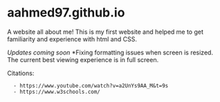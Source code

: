 # aahmed97.github.io

A website all about me! This is my first website and helped me to get familiarity and experience with html and CSS.



*Updates coming soon*
      *Fixing formatting issues when screen is resized. The current best viewing experience is in full screen.


Citations:
 
      - https://www.youtube.com/watch?v=a2UnYs9AA_M&t=9s
      - https://www.w3schools.com/
